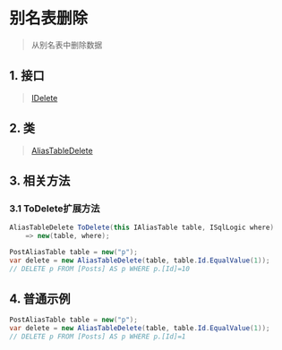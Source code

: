 # 别名表删除
>从别名表中删除数据

## 1. 接口
>[IDelete](xref:ShadowSql.Delete.IDelete)

## 2. 类
>[AliasTableDelete](xref:ShadowSql.Delete.AliasTableDelete)

## 3. 相关方法
### 3.1 ToDelete扩展方法
```csharp
AliasTableDelete ToDelete(this IAliasTable table, ISqlLogic where)
	=> new(table, where);
```
```csharp
PostAliasTable table = new("p");
var delete = new AliasTableDelete(table, table.Id.EqualValue(1));
// DELETE p FROM [Posts] AS p WHERE p.[Id]=10
```


## 4. 普通示例
```csharp
PostAliasTable table = new("p");
var delete = new AliasTableDelete(table, table.Id.EqualValue(1));
// DELETE p FROM [Posts] AS p WHERE p.[Id]=1
```